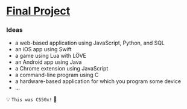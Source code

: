 # [Final Project](https://cs50.harvard.edu/x/2024/project/)

### Ideas
- a web-based application using JavaScript, Python, and SQL
- an iOS app using Swift
- a game using Lua with LÖVE
- an Android app using Java
- a Chrome extension using JavaScript
- a command-line program using C
- a hardware-based application for which you program some device
- …


💡 ```This was CS50x!``` 🥰

